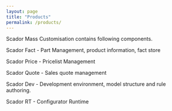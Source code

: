 ```yaml
---
layout: page
title: "Products" 
permalink: /products/
---
```


Scador Mass Customisation contains following components.

Scador Fact - Part Management, product information, fact store 

Scador Price - Pricelist Management

Scador Quote - Sales quote management

Scador Dev - Development environment, model structure and rule authoring.

Scador RT - Configurator Runtime
